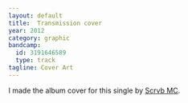 ```yaml
---
layout: default
title:  Transmission cover
year: 2012
category: graphic
bandcamp:
  id: 3191646589
  type: track
tagline: Cover Art
---
```

I made the album cover for this single by [Scrvb MC](//blgn.mn/scrub).
